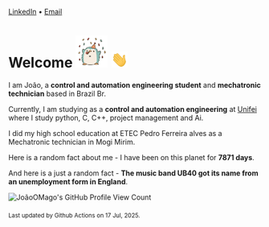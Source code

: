 [LinkedIn](https://www.linkedin.com/in/joão-pedro-gozzoli-b95641301/) &bull;
[Email](joaopedrogozzoli@gmail.com)

# Welcome <img src="happy.gif" height="64px" /> <img src="wave.gif" height="32px" />

I am João, a  **control and automation engineering student** and **mechatronic technician** based in Brazil Br.

Currently, I am studying as a **control and automation engineering** at [Unifei](https://unifei.edu.br) where I study python, C, C++, project management and Ai.

I did my high school education at ETEC Pedro Ferreira alves as a Mechatronic technician in Mogi Mirim.

Here is a random fact about me - I have been on this planet for **7871 days**.

And here is a just a random fact -  **The music band UB40 got its name from an unemployment form in England**.

![JoãoOMago's GitHub Profile View Count](https://komarev.com/ghpvc/?username=JoaoOMago)

<sub>Last updated by Github Actions on 17 Jul, 2025.</sub>
